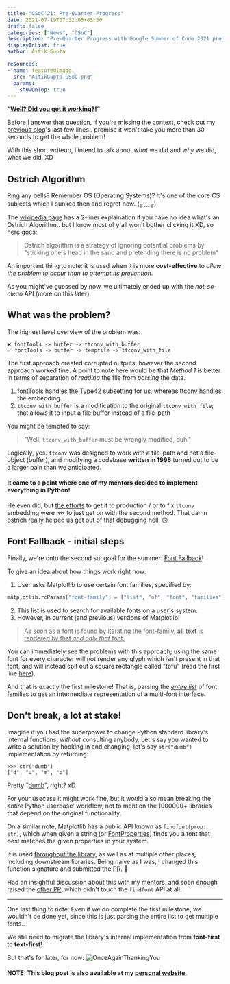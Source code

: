 ```yaml
---
title: "GSoC'21: Pre-Quarter Progress"
date: 2021-07-19T07:32:05+05:30
draft: false
categories: ["News", "GSoC"]
description: "Pre-Quarter Progress with Google Summer of Code 2021 project under NumFOCUS: Aitik Gupta"
displayInList: true
author: Aitik Gupta

resources:
- name: featuredImage
  src: "AitikGupta_GSoC.png"
  params:
    showOnTop: true
---
```


**“<ins>Well? Did you get it working?!</ins>”**

Before I answer that question, if you're missing the context, check out my [previous blog](https://matplotlib.org/matplotblog/posts/gsoc_2021_midterm/)'s last few lines.. promise it won't take you more than 30 seconds to get the whole problem!

With this short writeup, I intend to talk about _what_ we did and _why_ we did, what we did. XD

## Ostrich Algorithm
Ring any bells? Remember OS (Operating Systems)? It's one of the core CS subjects which I bunked then and regret now. (╥﹏╥)

The [wikipedia page](https://en.wikipedia.org/wiki/Ostrich_algorithm) has a 2-liner explaination if you have no idea what's an Ostrich Algorithm.. but I know most of y'all won't bother clicking it XD, so here goes:
> Ostrich algorithm is a strategy of ignoring potential problems by "sticking one's head in the sand and pretending there is no problem"

An important thing to note: it is used when it is more **cost-effective** to _allow the problem to occur than to attempt its prevention_.

As you might've guessed by now, we ultimately ended up with the *not-so-clean* API (more on this later).

## What was the problem?
The highest level overview of the problem was:

```
❌ fontTools -> buffer -> ttconv_with_buffer
✅ fontTools -> buffer -> tempfile -> ttconv_with_file
```
The first approach created corrupted outputs, however the second approach worked fine. A point to note here would be that *Method 1* is better in terms of separation of *reading* the file from *parsing* the data.

1. [fontTools](https://github.com/fonttools/fonttools) handles the Type42 subsetting for us, whereas [ttconv](https://github.com/matplotlib/matplotlib/tree/master/extern/ttconv) handles the embedding.
2. `ttconv_with_buffer` is a modification to the original `ttconv_with_file`; that allows it to input a file buffer instead of a file-path

You might be tempted to say:
> "Well, `ttconv_with_buffer` must be wrongly modified, duh."

Logically, yes. `ttconv` was designed to work with a file-path and not a file-object (buffer), and modifying a codebase **written in 1998** turned out to be a larger pain than we anticipated.
#### It came to a point where one of my mentors decided to implement everything in Python!
He even did, but <ins>the efforts</ins> to get it to production / or to fix `ttconv` embedding were ⋙ to just get on with the second method. That damn ostrich really helped us get out of that debugging hell. 🙃
## Font Fallback - initial steps
Finally, we're onto the second subgoal for the summer: [Font Fallback](https://www.w3schools.com/css/css_font_fallbacks.asp)!

To give an idea about how things work right now:
1. User asks Matplotlib to use certain font families, specified by:
```python
matplotlib.rcParams["font-family"] = ["list", "of", "font", "families"]
```
2. This list is used to search for available fonts on a user's system.
3. However, in current (and previous) versions of Matplotlib:
> <ins>As soon as a font is found by iterating the font-family, **all text** is rendered by that _and only that_ font.</ins>

You can immediately see the problems with this approach; using the same font for every character will not render any glyph which isn't present in that font, and will instead spit out a square rectangle called "tofu" (read the first line [here](https://www.google.com/get/noto/)).

And that is exactly the first milestone! That is, parsing the _<ins>entire list</ins>_ of font families to get an intermediate representation of a multi-font interface.
## Don't break, a lot at stake!
Imagine if you had the superpower to change Python standard library's internal functions, _without_ consulting anybody. Let's say you wanted to write a solution by hooking in and changing, let's say `str("dumb")` implementation by returning:
```ipython
>>> str("dumb")
["d", "u", "m", "b"]
```
Pretty "<ins>dumb</ins>", right? xD

For your usecase it might work fine, but it would also mean breaking the _entire_ Python userbase' workflow, not to mention the 1000000+ libraries that depend on the original functionality.

On a similar note, Matplotlib has a public API known as `findfont(prop: str)`, which when given a string (or [FontProperties](https://matplotlib.org/stable/api/font_manager_api.html#matplotlib.font_manager.FontProperties)) finds you a font that best matches the given properties in your system.

It is used <ins>throughout the library</ins>, as well as at multiple other places, including downstream libraries. Being naive as I was, I changed this function signature and submitted the [PR](https://github.com/matplotlib/matplotlib/pull/20496). 🥲

Had an insightful discussion about this with my mentors, and soon enough raised the [other PR](https://github.com/matplotlib/matplotlib/pull/20549), which didn't touch the `findfont` API at all.

---

One last thing to note: Even if we do complete the first milestone, we wouldn't be done yet, since this is just parsing the entire list to get multiple fonts..

We still need to migrate the library's internal implementation from **font-first** to **text-first**!


But that's for later, for now:
![OnceAgainThankingYou](https://user-images.githubusercontent.com/43996118/126441988-5a2067fd-055e-44e5-86e9-4dddf47abc9d.png)

#### NOTE: This blog post is also available at my [personal website](https://aitikgupta.github.io/gsoc-pre-quarter/).
